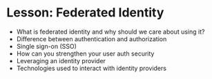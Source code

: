 # Lesson: Federated Identity

* What is federated identity and why should we care about using it?
* Difference between authentication and authorization
* Single sign-on (SSO)
* How can you strengthen your user auth security
* Leveraging an identity provider
* Technologies used to interact with identity providers
